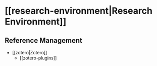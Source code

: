 # [[research-environment|Research Environment]]

## Reference Management

- [[zotero|Zotero]]
	- [[zotero-plugins]]